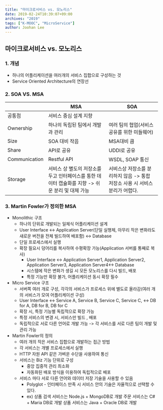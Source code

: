 ```yaml
---
title: "마이크로서비스 vs. 모노리스"
date: 2019-02-24T10:39:07+09:00
archives: "2019"
tags: ["K-MOOC", "MicroService"]
author: Joohan Lee
---
```


## 마이크로서비스 vs. 모노리스

### 1. 개념

- 하나의 어플리케이션을 여러개의 서비스 집합으로 구성하는 것
- Service Oriented Architecture의 연장선

### 2. SOA VS. MSA

|               | MSA                                                          | SOA                                                          |
| ------------- | ------------------------------------------------------------ | ------------------------------------------------------------ |
| 공통점        | 서비스 중심 설계 지향                                        |                                                              |
| Ownership     | 하나의 독립된 팀에서 개발과 관리                             | 여러 팀의 협업(서비스 공유를 위한 미들웨어)                  |
| Size          | SOA 대비 작음                                                | MSA대비 큼                                                   |
| Share         | API로 공유                                                   | UDDI로 공유                                                  |
| Communication | Restful API                                                  | WSDL, SOAP 통신                                              |
| Storage       | 서비스 상 별도의 저장소를 두고 인터페이스를 통한 데이터 캡슐화를 지향 -> 쉬운 분리 및 대체 가능 | 서비스상 저장소를 분리하지 않음 -> 통합 저장소 사용 시 서비스 분리가 어렵다. |

### 3. Martin Fowler가 정의한 MSA

- Monolithic 구조
  - 하나의 단위로 개발되는 일체식 어플리케이션 설계
  - User Interface <-> Application Server(단일 실행체, 아무리 작은 변화라도 새로운 버전을 전체 빌드하여 배포함) <-> Database
  - 단일 프로세스에서 실행
  - 확장 필요시 덩어리를 복사하여 수평확장 가능(Application 서버를 통째로 복사)
    - User Interface <-> Application Server1, Application Server2, Application Server3, Application Server4<-> Database
    - 시스템에 작은 변화가 생길 시 모든 모노리스를 다시 빌드, 배포
    - 특정 기능만 확장 불가, 어플리케이션 동시 확장 필수
- Micro Service 구조
  - 서버쪽 여러 개로 구성, 각각의 서비스가 프로세스 위에 별도로 올라감(여러 개의 서비스가 모여 어플리케이션 구성)
  - User Interface <->  Service A, Service B, Service C, Service C,  <-> DB for A, DB for B, DB for C
  - 확장 시, 특정 기능별 독립적으로 확장 가능
  - 특정 서비스의 변경 시, 서비스만 빌드 , 배포
  - 독립적으로 서로 다른 언어로 개발 가능 -> 각 서비스를 서로 다른 팀이 개발 및 관리 가능
- Martin Fowler의 정의
  - 여러 개의 작은 서비스 집합으로 개발하는 접근 방법
  - 각 서비스는 개별 프로세스에서 실행
  - HTTP 자원 API 같은 가벼운 수단을 사용하여 통신
  - 서비스는 Biz 기능 단위로 구성
    - 중앙 집중적 관리 최소화
    - 자동화된 배포 방식을 이용하여 독립적으로 배포
  - 서비스 마다 서로 다른 언어와 데이터 저장 기술을 사용할 수 있음
    - Polyglot - 인터페이스 만족 시 서비스 안의 기술은 자율적으로 선택할 수 있다.
    - ex) 
      상품 검색 서비스는 Node.js + MongoDB로 개발
      주문 서비스는 C# + Maria DB로 개발
      상품 서비스는 Java + Oracle DB로 개발